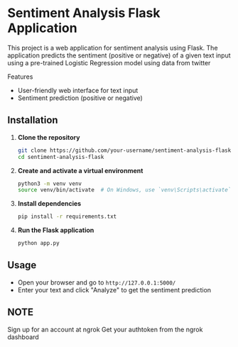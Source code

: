 # Sentiment Analysis Flask Application

This project is a web application for sentiment analysis using Flask. The application predicts the sentiment (positive or negative) of a given text input using a pre-trained Logistic Regression model using data from twitter

 Features

- User-friendly web interface for text input
- Sentiment prediction (positive or negative)

## Installation

1. **Clone the repository**
    ```sh
    git clone https://github.com/your-username/sentiment-analysis-flask.git
    cd sentiment-analysis-flask
    ```

2. **Create and activate a virtual environment**
    ```sh
    python3 -m venv venv
    source venv/bin/activate  # On Windows, use `venv\Scripts\activate`
    ```

3. **Install dependencies**
    ```sh
    pip install -r requirements.txt
    ```

4. **Run the Flask application**
    ```sh
    python app.py
    ```

## Usage

- Open your browser and go to `http://127.0.0.1:5000/`
- Enter your text and click "Analyze" to get the sentiment prediction

## NOTE
Sign up for an account at ngrok
Get your authtoken from the ngrok dashboard
